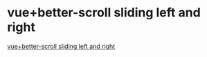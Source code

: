 # vue+better-scroll sliding left and right
[vue+better-scroll sliding left and right](https://aiwithcloud.com/2022/09/19/vuebetter_scroll_sliding_left_and_right/)